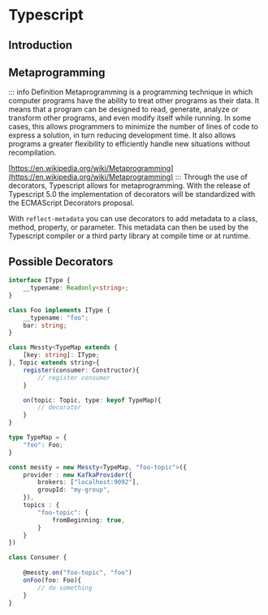 # Typescript

## Introduction

## Metaprogramming
::: info Definition
Metaprogramming is a programming technique in which computer programs have the ability to treat other programs as their data. It means that a program can be designed to read, generate, analyze or transform other programs, and even modify itself while running. In some cases, this allows programmers to minimize the number of lines of code to express a solution, in turn reducing development time. It also allows programs a greater flexibility to efficiently handle new situations without recompilation.

[https://en.wikipedia.org/wiki/Metaprogramming](https://en.wikipedia.org/wiki/Metaprogramming)
:::
Through the use of decorators, Typescript allows for metaprogramming. With the release of Typescript 5.0 the implementation of decorators will be standardized with the ECMAScript Decorators proposal.

With `reflect-metadata` you can use decorators to add metadata to a class, method, property, or parameter. This metadata can then be used by the Typescript compiler or a third party library at compile time or at runtime.

## Possible Decorators
```ts
interface IType {
    __typename: Readonly<string>;
}

class Foo implements IType {
    __typename: "foo";
    bar: string;
}
```

```ts
class Messty<TypeMap extends {
    [key: string]: IType;
}, Topic extends string>{
    register(consumer: Constructor){
        // register consumer
    }

    on(topic: Topic, type: keyof TypeMap){
        // decorator
    }
}

type TypeMap = {
    "foo": Foo;
}
```

```ts 
const messty = new Messty<TypeMap, "foo-topic">({
    provider : new KafkaProvider({
        brokers: ["localhost:9092"],
        groupId: "my-group",
    }),
    topics : {
        "foo-topic": {
            fromBeginning: true,
        }
    }
})

class Consumer {
    
    @messty.on("foo-topic", "foo")
    onFoo(foo: Foo){
        // do something
    }
}
```
